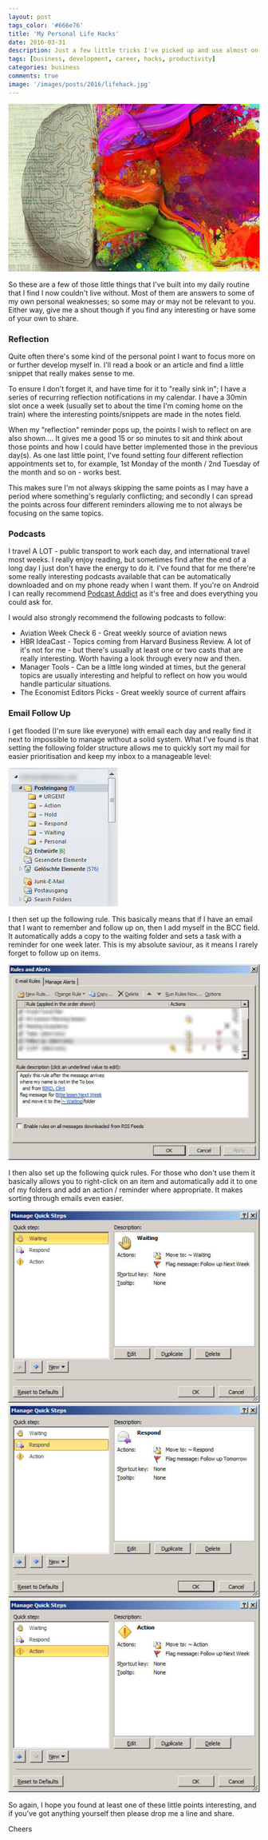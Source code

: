 ```yaml
---
layout: post
tags_color: '#666e76'
title: 'My Personal Life Hacks'
date: 2016-03-31
description: Just a few little tricks I've picked up and use almost on a daily basis.
tags: [business, development, career, hacks, productivity]
categories: business
comments: true
image: '/images/posts/2016/lifehack.jpg'
---
```

![](/images/posts/2016/lifehack.jpg)

So these are a few of those little things that I've built into my daily routine that I find I now couldn't live without. Most of them are answers to some of my own personal weaknesses; so some may or may not be relevant to you. Either way, give me a shout though if you find any interesting or have some of your own to share.

### Reflection
Quite often there's some kind of the personal point I want to focus more on or further develop myself in. I'll read a book or an article and find a little snippet that really makes sense to me.

To ensure I don't forget it, and have time for it to "really sink in"; I have a series of recurring reflection notifications in my calendar. I have a 30min slot once a week (usually set to about the time I'm coming home on the train) where the interesting points/snippets are made in the notes field. 

When my "reflection" reminder pops up, the points I wish to reflect on are also shown.... It gives me a good 15 or so minutes to sit and think about those points and how I could have better implemented those in the previous day(s). As one last little point, I've found setting four different reflection appointments set to, for example, 1st Monday of the month / 2nd Tuesday of the month and so on - works best. 

This makes sure I'm not always skipping the same points as I may have a period where something's regularly conflicting; and secondly I can spread the points across four different reminders allowing me to not always be focusing on the same topics.

### Podcasts
I travel A LOT - public transport to work each day, and international travel most weeks. I really enjoy reading, but sometimes find after the end of a long day I just don't have the energy to do it. I've found that for me there're some really interesting podcasts available that can be automatically downloaded and on my phone ready when I want them. If you're on Android I can really recommend [Podcast Addict](https://play.google.com/store/apps/details?id=com.bambuna.podcastaddict&hl=en) as it's free and does everything you could ask for.

I would also strongly recommend the following podcasts to follow:

* Aviation Week Check 6 - Great weekly source of aviation news
* HBR IdeaCast - Topics coming from Harvard Business Review. A lot of it's not for me - but there's usually at least one or two casts that are really interesting. Worth having a look through every now and then.
* Manager Tools - Can be a little long winded at times, but the general topics are usually interesting and helpful to reflect on how you would handle particular situations.
* The Economist Editors Picks - Great weekly source of current affairs

### Email Follow Up
I get flooded (I'm sure like everyone) with email each day and really find it next to impossible to manage without a solid system. What I've found is that setting the following folder structure allows me to quickly sort my mail for easier prioritisation and keep my inbox to a manageable level:

![](/images/posts/2016/lifehack-1.jpg)

I then set up the following rule. This basically means that if I have an email that I want to remember and follow up on, then I add myself in the BCC field. It automatically adds a copy to the waiting folder and sets a task with a reminder for one week later. This is my absolute saviour, as it means I rarely forget to follow up on items.

![](/images/posts/2016/lifehack-2.jpg)

I then also set up the following quick rules. For those who don't use them it basically allows you to right-click on an item and automatically add it to one of my folders and add an action / reminder where appropriate. It makes sorting through emails even easier.

<div class="gallery-box">
  <div class="gallery">
  	<img src="/images/posts/2016/lifehack-3.jpg" loading="lazy">
  	<img src="/images/posts/2016/lifehack-4.jpg" loading="lazy">
  	<img src="/images/posts/2016/lifehack-5.jpg" loading="lazy">
  </div>
</div>

So again, I hope you found at least one of these little points interesting, and if you've got anything yourself then please drop me a line and share.

Cheers